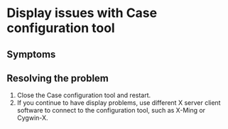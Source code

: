 # Display issues with Case configuration tool

## Symptoms

## Resolving the problem

1. Close the Case configuration tool and restart.
2. If you continue to have display problems, use different X server client software to connect to
the configuration tool, such as X-Ming or Cygwin-X.